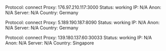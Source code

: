 Protocol: connect
Proxy: 176.97.210.117:3000
Status: working
IP: N/A
Anon: N/A
Server: N/A
Country: Germany

Protocol: connect
Proxy: 5.189.190.187:8090
Status: working
IP: N/A
Anon: N/A
Server: N/A
Country: Germany

Protocol: connect
Proxy: 139.180.137.60:30033
Status: working
IP: N/A
Anon: N/A
Server: N/A
Country: Singapore

